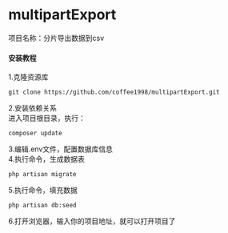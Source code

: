 # multipartExport
项目名称：分片导出数据到csv
#### 安装教程
1.克隆资源库
```shell
git clone https://github.com/coffee1998/multipartExport.git
```
2.安装依赖关系  
进入项目根目录，执行：
```shell
composer update
```
3.编辑.env文件，配置数据库信息  
4.执行命令，生成数据表
```shell
php artisan migrate
```
5.执行命令，填充数据
```shell
php artisan db:seed
```
6.打开浏览器，输入你的项目地址，就可以打开项目了
